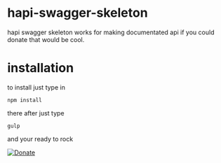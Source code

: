 # hapi-swagger-skeleton
hapi swagger skeleton works for making documentated api if you could donate that would be cool.
# installation

to install just type in

    npm install

there after just type

    gulp

and your ready to rock

[![Donate](https://img.shields.io/badge/Donate-PayPal-green.svg)](https://www.paypal.com/cgi-bin/webscr?cmd=_donations&business=JP9F7BMXKPW6Q&lc=US&item_name=jonathanwork&item_number=jonathandonation&currency_code=USD&bn=PP%2dDonationsBF%3abtn_donateCC_LG%2egif%3aNonHosted)
